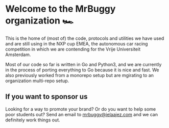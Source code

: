 # Welcome to the MrBuggy organization 🏎️

This is the home of (most of) the code, protocols and utilities we have used and are still using in the NXP cup EMEA, the autonomous car racing competition in which we are contending for the Vrije Universiteit Amsterdam.

Most of our code so far is written in Go and Python3, and we are currently in the process of porting everything to Go because it is nice and fast. We also previously worked from a monorepo setup but are mgirating to an organization multi-repo setup.

## If you want to sponsor us

Looking for a way to promote your brand? Or do you want to help some poor students out? Send an email to mrbuggy@ielaajez.com and we can definitely work things out.

